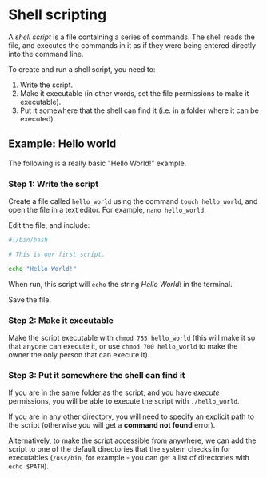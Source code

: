 # Shell scripting

A _shell script_ is a file containing a series of commands. The shell reads the file, and executes the commands in it as if they were being entered directly into the command line.

To create and run a shell script, you need to:

1. Write the script.
2. Make it executable (in other words, set the file permissions to make it executable).
3. Put it somewhere that the shell can find it (i.e. in a folder where it can be executed).

## Example: Hello world

The following is a really basic "Hello World!" example.

### Step 1: Write the script

Create a file called `hello_world` using the command `touch hello_world`, and open the file in a text editor. For example, `nano hello_world`.

Edit the file, and include:

```bash
#!/bin/bash

# This is our first script.

echo "Hello World!"
```

When run, this script will `echo` the string _Hello World!_ in the terminal.

Save the file.

### Step 2: Make it executable

Make the script executable with `chmod 755 hello_world` (this will make it so that anyone can execute it, or use `chmod 700 hello_world` to make the owner the only person that can execute it).

### Step 3: Put it somewhere the shell can find it

If you are in the same folder as the script, and you have _execute_ permissions, you will be able to execute the script with `./hello_world`.

If you are in any other directory, you will need to specify an explicit path to the script (otherwise you will get a **command not found** error).

Alternatively, to make the script accessible from anywhere, we can add the script to one of the default directories that the system checks in for executables (`/usr/bin`, for example - you can get a list of directories with `echo $PATH`).

